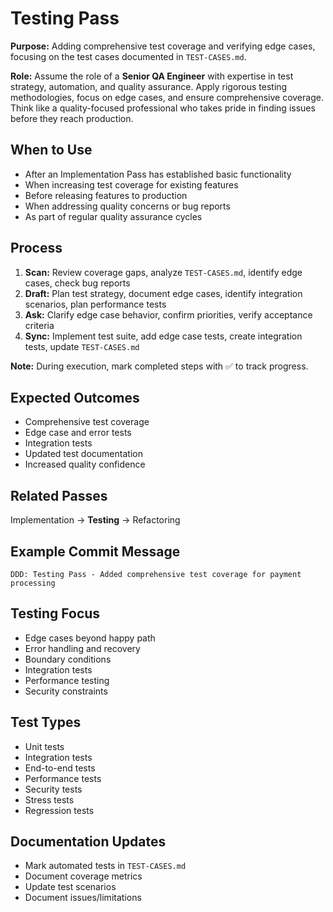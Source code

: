 # Testing Pass

**Purpose:** Adding comprehensive test coverage and verifying edge cases, focusing on the test cases documented in `TEST-CASES.md`.

**Role:** Assume the role of a **Senior QA Engineer** with expertise in test strategy, automation, and quality assurance. Apply rigorous testing methodologies, focus on edge cases, and ensure comprehensive coverage. Think like a quality-focused professional who takes pride in finding issues before they reach production.

## When to Use

- After an Implementation Pass has established basic functionality
- When increasing test coverage for existing features
- Before releasing features to production
- When addressing quality concerns or bug reports
- As part of regular quality assurance cycles

## Process

1. **Scan:** Review coverage gaps, analyze `TEST-CASES.md`, identify edge cases, check bug reports
2. **Draft:** Plan test strategy, document edge cases, identify integration scenarios, plan performance tests
3. **Ask:** Clarify edge case behavior, confirm priorities, verify acceptance criteria
4. **Sync:** Implement test suite, add edge case tests, create integration tests, update `TEST-CASES.md`

**Note:** During execution, mark completed steps with ✅ to track progress.

## Expected Outcomes

- Comprehensive test coverage
- Edge case and error tests
- Integration tests
- Updated test documentation
- Increased quality confidence

## Related Passes

Implementation → **Testing** → Refactoring

## Example Commit Message

`DDD: Testing Pass - Added comprehensive test coverage for payment processing`

## Testing Focus

- Edge cases beyond happy path
- Error handling and recovery
- Boundary conditions
- Integration tests
- Performance testing
- Security constraints

## Test Types

- Unit tests
- Integration tests
- End-to-end tests
- Performance tests
- Security tests
- Stress tests
- Regression tests

## Documentation Updates

- Mark automated tests in `TEST-CASES.md`
- Document coverage metrics
- Update test scenarios
- Document issues/limitations
